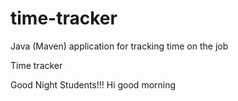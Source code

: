 # time-tracker
Java (Maven) application for tracking time on the job

Time tracker

Good Night Students!!!
Hi
good morning
